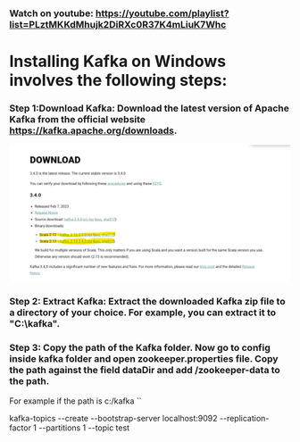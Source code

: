 ### Watch on youtube: https://youtube.com/playlist?list=PLztMKKdMhujk2DiRXc0R37K4mLiuK7Whc

# Installing Kafka on Windows involves the following steps:

### Step 1:Download Kafka: Download the latest version of Apache Kafka from the official website https://kafka.apache.org/downloads.

![Kafka](images/kafka_downloads.png?raw=true "Kafka")

### Step 2: Extract Kafka: Extract the downloaded Kafka zip file to a directory of your choice. For example, you can extract it to "C:\kafka".

### Step 3: Copy the path of the Kafka folder. Now go to config inside kafka folder and open zookeeper.properties file. Copy the path against the field dataDir and add /zookeeper-data to the path.
For example if the path is c:/kafka
``



kafka-topics --create --bootstrap-server localhost:9092 --replication-factor 1 --partitions 1 --topic test